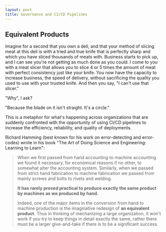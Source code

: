 ```yaml
---
layout: post
title: Governance and CI/CD Pipelines
---
```


## Equivalent Products

Imagine for a second that you own a deli, and that your method of slicing meat at this deli is with a tried and true knife that is perfectly sharp and which you have sliced thousands of meats with. Business starts to pick up, and I can see you're not getting as much done as you could. I come to you with a meat slicer that allows you to slice 4 or 5 times the amount of meat with perfect consistency just like your knife. You now have the capacity to increase business, the speed of delivery, without sacrificing the quality you used to use with your trusted knife. And then you say, "I can't use that slicer." 

"Why", I ask?

"Because the blade on it isn't straight. It's a circle."

This is a metaphor for what's happening across organizations that are suddenly confronted with the opportunity of using CI/CD pipelines to increase the efficiency, reliability, and quality of deployments. 

Richard Hamming (best known for his work on error-detecting and error-codes) wrote in his book "The Art of Doing Science and Engineering: Learning to Learn":

>When we first passed from hand accounting to machine accounting we found it necessary, for economical reasons if no other, to somewhat alter the accounting system. Similarly, when we passed from strict hand fabrication to machine fabrication we passed from mainly screws and bolts to rivets and welding.
>
>**It has rarely proved practical to produce exactly the same product by machines as we produced by hand.**
>
>Indeed, one of the major items in the conversion from hand to machine production is the imaginative redesign of **an equivalent product**. Thus in thinking of mechanizing a large organization, it won’t work if you try to keep things in detail exactly the same, rather there must be a larger give-and-take if there is to be a significant success.





